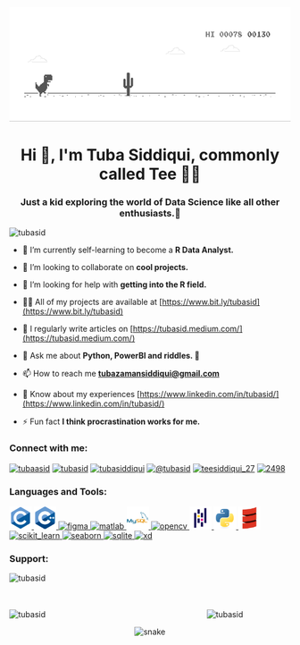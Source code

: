 <img src='.github/workflows/dino.gif' width=100% height='205'/>
<h1 align="center">Hi 👋, I'm Tuba Siddiqui, commonly called Tee 🐱‍👤</h1>
<h3 align="center">Just a kid exploring the world of Data Science like all other enthusiasts.🙌</h3>

<p align="left"> <img src="https://komarev.com/ghpvc/?username=tubasid&label=Profile%20views&color=9e8cb1&style=flat" alt="tubasid" /> </p>

- 🌱 I’m currently self-learning to become a **R Data Analyst.**

- 👯 I’m looking to collaborate on **cool projects.**

- 🤝 I’m looking for help with **getting into the R field.**

- 👨‍💻 All of my projects are available at [https://www.bit.ly/tubasid](https://www.bit.ly/tubasid)

- 📝 I regularly write articles on [https://tubasid.medium.com/](https://tubasid.medium.com/)

- 💬 Ask me about **Python, PowerBI and riddles. 🤞**

- 📫 How to reach me **tubazamansiddiqui@gmail.com**

- 📄 Know about my experiences [https://www.linkedin.com/in/tubasid/](https://www.linkedin.com/in/tubasid/)

- ⚡ Fun fact **I think procrastination works for me.**

<h3 align="left">Connect with me:</h3>
<p align="left">
<a href="https://twitter.com/tubaasid" target="blank"><img align="center" src="https://raw.githubusercontent.com/rahuldkjain/github-profile-readme-generator/master/src/images/icons/Social/twitter.svg" alt="tubaasid" height="30" width="40" /></a>
<a href="https://linkedin.com/in/tubasid" target="blank"><img align="center" src="https://raw.githubusercontent.com/rahuldkjain/github-profile-readme-generator/master/src/images/icons/Social/linked-in-alt.svg" alt="tubasid" height="30" width="40" /></a>
<a href="https://kaggle.com/tubasiddiqui" target="blank"><img align="center" src="https://raw.githubusercontent.com/rahuldkjain/github-profile-readme-generator/master/src/images/icons/Social/kaggle.svg" alt="tubasiddiqui" height="30" width="40" /></a>
<a href="https://medium.com/@tubasid" target="blank"><img align="center" src="https://raw.githubusercontent.com/rahuldkjain/github-profile-readme-generator/master/src/images/icons/Social/medium.svg" alt="@tubasid" height="30" width="40" /></a>
<a href="https://www.hackerrank.com/teesiddiqui_27" target="blank"><img align="center" src="https://raw.githubusercontent.com/rahuldkjain/github-profile-readme-generator/master/src/images/icons/Social/hackerrank.svg" alt="teesiddiqui_27" height="30" width="40" /></a>
<a href="https://discord.gg/2498" target="blank"><img align="center" src="https://raw.githubusercontent.com/rahuldkjain/github-profile-readme-generator/master/src/images/icons/Social/discord.svg" alt="2498" height="30" width="40" /></a>
</p>

<h3 align="left">Languages and Tools:</h3>
<p align="left"> <a href="https://www.cprogramming.com/" target="_blank" rel="noreferrer"> <img src="https://raw.githubusercontent.com/devicons/devicon/master/icons/c/c-original.svg" alt="c" width="40" height="40"/> </a> <a href="https://www.w3schools.com/cpp/" target="_blank" rel="noreferrer"> <img src="https://raw.githubusercontent.com/devicons/devicon/master/icons/cplusplus/cplusplus-original.svg" alt="cplusplus" width="40" height="40"/> </a> <a href="https://www.figma.com/" target="_blank" rel="noreferrer"> <img src="https://www.vectorlogo.zone/logos/figma/figma-icon.svg" alt="figma" width="40" height="40"/> </a> <a href="https://www.mathworks.com/" target="_blank" rel="noreferrer"> <img src="https://upload.wikimedia.org/wikipedia/commons/2/21/Matlab_Logo.png" alt="matlab" width="40" height="40"/> </a> <a href="https://www.mysql.com/" target="_blank" rel="noreferrer"> <img src="https://raw.githubusercontent.com/devicons/devicon/master/icons/mysql/mysql-original-wordmark.svg" alt="mysql" width="40" height="40"/> </a> <a href="https://opencv.org/" target="_blank" rel="noreferrer"> <img src="https://www.vectorlogo.zone/logos/opencv/opencv-icon.svg" alt="opencv" width="40" height="40"/> </a> <a href="https://pandas.pydata.org/" target="_blank" rel="noreferrer"> <img src="https://raw.githubusercontent.com/devicons/devicon/2ae2a900d2f041da66e950e4d48052658d850630/icons/pandas/pandas-original.svg" alt="pandas" width="40" height="40"/> </a> <a href="https://www.python.org" target="_blank" rel="noreferrer"> <img src="https://raw.githubusercontent.com/devicons/devicon/master/icons/python/python-original.svg" alt="python" width="40" height="40"/> </a> <a href="https://www.scala-lang.org" target="_blank" rel="noreferrer"> <img src="https://raw.githubusercontent.com/devicons/devicon/master/icons/scala/scala-original.svg" alt="scala" width="40" height="40"/> </a> <a href="https://scikit-learn.org/" target="_blank" rel="noreferrer"> <img src="https://upload.wikimedia.org/wikipedia/commons/0/05/Scikit_learn_logo_small.svg" alt="scikit_learn" width="40" height="40"/> </a> <a href="https://seaborn.pydata.org/" target="_blank" rel="noreferrer"> <img src="https://seaborn.pydata.org/_images/logo-mark-lightbg.svg" alt="seaborn" width="40" height="40"/> </a> <a href="https://www.sqlite.org/" target="_blank" rel="noreferrer"> <img src="https://www.vectorlogo.zone/logos/sqlite/sqlite-icon.svg" alt="sqlite" width="40" height="40"/> </a> <a href="https://www.adobe.com/products/xd.html" target="_blank" rel="noreferrer"> <img src="https://cdn.worldvectorlogo.com/logos/adobe-xd.svg" alt="xd" width="40" height="40"/> </a> </p>


<h3 align="left">Support:</h3>
<p><a href="https://www.buymeacoffee.com/tubasid"> <img align="left" src="https://cdn.buymeacoffee.com/buttons/v2/default-yellow.png" height="50" width="210" alt="tubasid" /></a></p><br><br><br>


<p><img align="left"  src="https://github-readme-stats.vercel.app/api/top-langs?username=tubasid&show_icons=true&theme=dark&text_color=ffffff&bg_color=9e8cb1&hide_border=true&locale=en&layout=compact" alt="tubasid" width=350px /></p>

<p>&nbsp;<img src="https://github-readme-stats.vercel.app/api?username=tubasid&show_icons=true&theme=dark&title_color=ffffff&text_color=ffffff&bg_color=9e8cb1&hide_border=true&locale=en" alt="tubasid" width=370px/></p>
<p align="center">
 <img src=https://github.com/TubaSid/TubaSid/blob/output/github-contribution-grid-snake.svg alt="snake"></center>
 </p>
